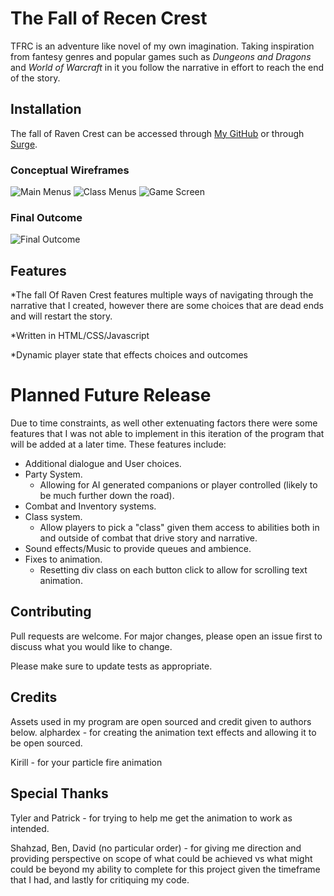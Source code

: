 # The Fall of Recen Crest

TFRC is an adventure like novel of my own imagination. Taking inspiration from fantesy genres and popular games such as *Dungeons and Dragons* and *World of Warcraft* in it you follow the narrative in effort to reach the end of the story.

## Installation

The fall of Raven Crest can be accessed through [My GitHub](https://github.com/federalolive/Unit-1-Project.git) or through [Surge](https://unequaled-stretch.surge.sh/).

### Conceptual Wireframes

<img title ='Main Menus' src="https://i.imgur.com/FYHMFo1.png">

<img title ='Class Menus' src="https://i.imgur.com/OIPGC0F.png">

<img title ='Game Screen' src="https://i.imgur.com/PSUwWid.png">

### Final Outcome

<img title ='Final Outcome' src="https://i.imgur.com/MnT2FvX.png">

## Features
*The fall Of Raven Crest features multiple ways of navigating through the narrative that I created, however there are some choices that are dead ends and will restart the story.

*Written in HTML/CSS/Javascript

*Dynamic player state that effects choices and outcomes

# Planned Future Release
Due to time constraints, as well other extenuating factors there were some features that I was not able to implement in this iteration of the program that will be added at a later time. These features include:
* Additional dialogue and User choices.
* Party System.
  * Allowing for AI generated companions or player controlled (likely to be much further down the road).
* Combat and Inventory systems.
* Class system.
  * Allow players to pick a "class" given them access to abilities both in and outside of combat that drive story and narrative.
* Sound effects/Music to provide queues and ambience.
* Fixes to animation.
  * Resetting div class on each button click to allow for scrolling text animation.

## Contributing
Pull requests are welcome. For major changes, please open an issue first to discuss what you would like to change.

Please make sure to update tests as appropriate.

## Credits
Assets used in my program are open sourced and credit given to authors below.
alphardex - for creating the animation text effects and allowing it to be open sourced.

Kirill - for your particle fire animation

## Special Thanks
Tyler and Patrick - for trying to help me get the animation to work as intended. 

Shahzad, Ben, David (no particular order) - for giving me direction and providing perspective on scope of what could be achieved vs what might could be beyond my ability to complete for this project given the timeframe that I had, and lastly for critiquing my code.